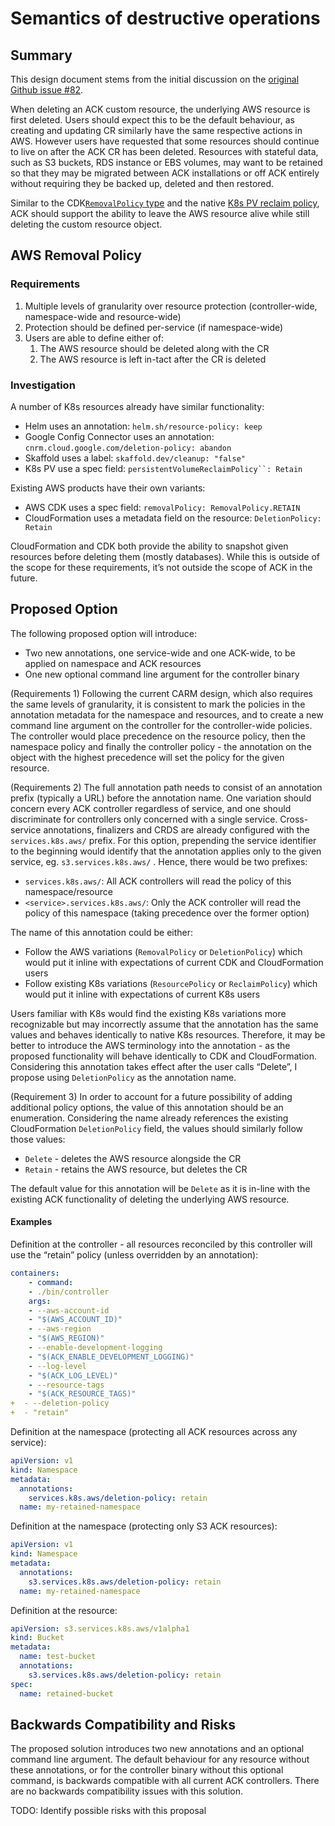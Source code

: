 # Semantics of destructive operations

## Summary

This design document stems from the initial discussion on the [original Github issue #82](https://github.com/aws-controllers-k8s/community/issues/82).

When deleting an ACK custom resource, the underlying AWS resource is first deleted. Users should expect this to be the default behaviour, as creating and updating CR similarly have the same respective actions in AWS. However users have requested that some resources should continue to live on after the ACK CR has been deleted. Resources with stateful data, such as S3 buckets, RDS instance or EBS volumes, may want to be retained so that they may be migrated between ACK installations or off ACK entirely without requiring they be backed up, deleted and then restored.

Similar to the CDK[`RemovalPolicy` type](https://docs.aws.amazon.com/cdk/api/v2//docs/aws-cdk-lib.RemovalPolicy.html#members) and the native [K8s PV reclaim policy](https://kubernetes.io/docs/concepts/storage/persistent-volumes/#reclaiming), ACK should support the ability to leave the AWS resource alive while still deleting the custom resource object. 

## AWS Removal Policy

### Requirements

1. Multiple levels of granularity over resource protection (controller-wide, namespace-wide and resource-wide)
2. Protection should be defined per-service (if namespace-wide)
3. Users are able to define either of:
    1. The AWS resource should be deleted along with the CR
    2. The AWS resource is left in-tact after the CR is deleted

### Investigation

A number of K8s resources already have similar functionality:

* Helm uses an annotation: `helm.sh/resource-policy: keep`
* Google Config Connector uses an annotation: `cnrm.cloud.google.com/deletion-policy: abandon`
* Skaffold uses a label: `skaffold.dev/cleanup: "false"`
* K8s PV use a spec field: `persistentVolumeReclaimPolicy``: Retain`


Existing AWS products have their own variants:

* AWS CDK uses a spec field: `removalPolicy: RemovalPolicy.RETAIN`
* CloudFormation uses a metadata field on the resource: `DeletionPolicy: Retain`

CloudFormation and CDK both provide the ability to snapshot given resources before deleting them (mostly databases). While this is outside of the scope for these requirements, it’s not outside the scope of ACK in the future.

## Proposed Option

The following proposed option will introduce:

* Two new annotations, one service-wide and one ACK-wide, to be applied on namespace and ACK resources
* One new optional command line argument for the controller binary

(Requirements 1) Following the current CARM design, which also requires the same levels of granularity, it is consistent to mark the policies in the annotation metadata for the namespace and resources, and to create a new command line argument on the controller for the controller-wide policies. The controller would place precedence on the resource policy, then the namespace policy and finally the controller policy - the annotation on the object with the highest precedence will set the policy for the given resource.

(Requirements 2) The full annotation path needs to consist of an annotation prefix (typically a URL) before the annotation name. One variation should concern every ACK controller regardless of service, and one should discriminate for controllers only concerned with a single service. Cross-service annotations, finalizers and CRDS are already configured with the `services.k8s.aws/` prefix. For this option, prepending the service identifier to the beginning would identify that the annotation applies only to the given service, eg. `s3.services.k8s.aws/` . Hence, there would be two prefixes:

* `services.k8s.aws/`: All ACK controllers will read the policy of this namespace/resource
* `<service>.services.k8s.aws/`: Only the <service> ACK controller will read the policy of this namespace (taking precedence over the former option)


The name of this annotation could be either:

* Follow the AWS variations (`RemovalPolicy` or `DeletionPolicy`) which would put it inline with expectations of current CDK and CloudFormation users
* Follow existing K8s variations (`ResourcePolicy` or `ReclaimPolicy`) which would put it inline with expectations of current K8s users

Users familiar with K8s would find the existing K8s variations more recognizable but may incorrectly assume that the annotation has the same values and behaves identically to native K8s resources. Therefore, it may be better to introduce the AWS terminology into the annotation - as the proposed functionality will behave identically to CDK and CloudFormation. Considering this annotation takes effect after the user calls “Delete”, I propose using `DeletionPolicy` as the annotation name.

(Requirement 3) In order to account for a future possibility of adding additional policy options, the value of this annotation should be an enumeration. Considering the name already references the existing CloudFormation `DeletionPolicy` field, the values should similarly follow those values:

* `Delete` - deletes the AWS resource alongside the CR
* `Retain` - retains the AWS resource, but deletes the CR

The default value for this annotation will be `Delete` as it is in-line with the existing ACK functionality of deleting the underlying AWS resource.

#### Examples

Definition at the controller - all resources reconciled by this controller will use the “retain” policy (unless overridden by an annotation):

```yaml
containers:
    - command:
    - ./bin/controller
    args:
    - --aws-account-id
    - "$(AWS_ACCOUNT_ID)"
    - --aws-region
    - "$(AWS_REGION)"
    - --enable-development-logging
    - "$(ACK_ENABLE_DEVELOPMENT_LOGGING)"
    - --log-level
    - "$(ACK_LOG_LEVEL)"
    - --resource-tags
    - "$(ACK_RESOURCE_TAGS)"
+  - --deletion-policy
+  - "retain"
```

Definition at the namespace (protecting all ACK resources across any service):

```yaml
apiVersion: v1
kind: Namespace
metadata:
  annotations:
    services.k8s.aws/deletion-policy: retain
  name: my-retained-namespace
```

Definition at the namespace (protecting only S3 ACK resources):

```yaml
apiVersion: v1
kind: Namespace
metadata:
  annotations:
    s3.services.k8s.aws/deletion-policy: retain
  name: my-retained-namespace
```

Definition at the resource:

```yaml
apiVersion: s3.services.k8s.aws/v1alpha1
kind: Bucket
metadata:
  name: test-bucket
  annotations:
    s3.services.k8s.aws/deletion-policy: retain
spec:
  name: retained-bucket
```

## Backwards Compatibility and Risks

The proposed solution introduces two new annotations and an optional command line argument. The default behaviour for any resource without these annotations, or for the controller binary without this optional command, is backwards compatible with all current ACK controllers. There are no backwards compatibility issues with this solution.

TODO: Identify possible risks with this proposal

